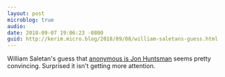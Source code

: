 ```yaml
---
layout: post
microblog: true
audio: 
date: 2018-09-07 19:06:23 -0800
guid: http://kerim.micro.blog/2018/09/08/william-saletans-guess.html
---
```

William Saletan's guess that [anonymous is Jon Huntsman](https://slate.com/news-and-politics/2018/09/new-york-times-op-ed-anonymous-writer-trump.html) seems pretty convincing. Surprised it isn't getting more attention. 
